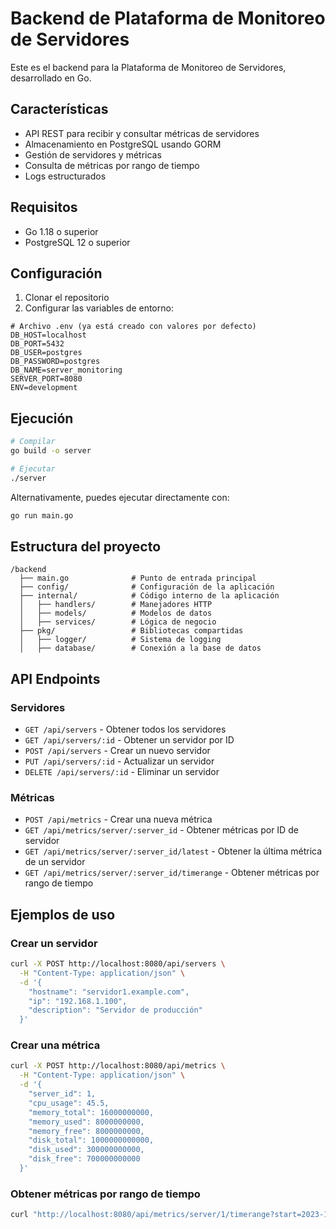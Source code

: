 # Backend de Plataforma de Monitoreo de Servidores

Este es el backend para la Plataforma de Monitoreo de Servidores, desarrollado en Go.

## Características

- API REST para recibir y consultar métricas de servidores
- Almacenamiento en PostgreSQL usando GORM
- Gestión de servidores y métricas
- Consulta de métricas por rango de tiempo
- Logs estructurados

## Requisitos

- Go 1.18 o superior
- PostgreSQL 12 o superior

## Configuración

1. Clonar el repositorio
2. Configurar las variables de entorno:

```
# Archivo .env (ya está creado con valores por defecto)
DB_HOST=localhost
DB_PORT=5432
DB_USER=postgres
DB_PASSWORD=postgres
DB_NAME=server_monitoring
SERVER_PORT=8080
ENV=development
```

## Ejecución

```bash
# Compilar
go build -o server

# Ejecutar
./server
```

Alternativamente, puedes ejecutar directamente con:

```bash
go run main.go
```

## Estructura del proyecto

```
/backend
  ├── main.go              # Punto de entrada principal
  ├── config/              # Configuración de la aplicación
  ├── internal/            # Código interno de la aplicación
  │   ├── handlers/        # Manejadores HTTP
  │   ├── models/          # Modelos de datos
  │   ├── services/        # Lógica de negocio
  ├── pkg/                 # Bibliotecas compartidas
  │   ├── logger/          # Sistema de logging
  │   ├── database/        # Conexión a la base de datos
```

## API Endpoints

### Servidores

- `GET /api/servers` - Obtener todos los servidores
- `GET /api/servers/:id` - Obtener un servidor por ID
- `POST /api/servers` - Crear un nuevo servidor
- `PUT /api/servers/:id` - Actualizar un servidor
- `DELETE /api/servers/:id` - Eliminar un servidor

### Métricas

- `POST /api/metrics` - Crear una nueva métrica
- `GET /api/metrics/server/:server_id` - Obtener métricas por ID de servidor
- `GET /api/metrics/server/:server_id/latest` - Obtener la última métrica de un servidor
- `GET /api/metrics/server/:server_id/timerange` - Obtener métricas por rango de tiempo

## Ejemplos de uso

### Crear un servidor

```bash
curl -X POST http://localhost:8080/api/servers \
  -H "Content-Type: application/json" \
  -d '{
    "hostname": "servidor1.example.com",
    "ip": "192.168.1.100",
    "description": "Servidor de producción"
  }'
```

### Crear una métrica

```bash
curl -X POST http://localhost:8080/api/metrics \
  -H "Content-Type: application/json" \
  -d '{
    "server_id": 1,
    "cpu_usage": 45.5,
    "memory_total": 16000000000,
    "memory_used": 8000000000,
    "memory_free": 8000000000,
    "disk_total": 1000000000000,
    "disk_used": 300000000000,
    "disk_free": 700000000000
  }'
```

### Obtener métricas por rango de tiempo

```bash
curl "http://localhost:8080/api/metrics/server/1/timerange?start=2023-10-01T00:00:00Z&end=2023-10-02T23:59:59Z"
``` 